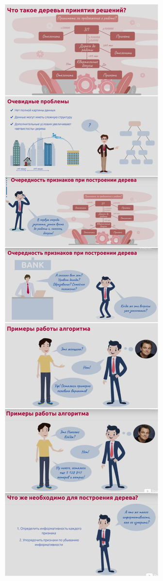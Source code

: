 ![](./Screenshot%202021-10-26%20090708.png)
![](./Screenshot%202021-10-26%20090917.png)
![](./Screenshot%202021-10-26%20090940.png)
![](./Screenshot%202021-10-26%20090957.png)
![](./Screenshot%202021-10-26%20091025.png)
![](./Screenshot%202021-10-26%20091047.png)
![](./Screenshot%202021-10-26%20091106.png)